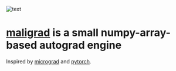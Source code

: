 ![text](https://github.com/rziga/maligrad/assets/102856773/11f60388-14b5-4a8d-9b9e-3d3a5ab34e5a)

# [maligrad](https://maps.app.goo.gl/kZGt592YTsWSrcWA9) is a small numpy-array-based autograd engine

Inspired by [micrograd](https://github.com/karpathy/micrograd) and [pytorch](https://github.com/pytorch/pytorch).

